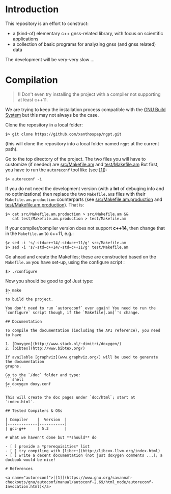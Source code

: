 # Introduction

This repository is an effort to construct:

* a (kind-of) elementary c++ gnss-related library, with focus on scientific applications
* a collection of basic programs for analyzing gnss (and gnss related) data

The development will be very-very slow ...

# Compilation
 
> :bangbang: Don't even try installing the project with a compiler not
> supporting at least c++11.

We are trying to keep the installation process compatible with
the [GNU Build System](https://en.wikipedia.org/wiki/GNU_build_system)
but this may not always be the case.

Clone the repository in a local folder:
```shell
$> git clone https://github.com/xanthospap/ngpt.git
```

(this will clone the repository into a local folder named `ngpt` at
the current path).

Go to the top directory of the project. The two files you will have
to customize (if needed) are [src/Makefile.am](src/Makefile.am) and [test/Makefile.am](test/Makefile.am)
But first, you have to run the `autoreconf` tool like (see [[1]](#autoreconf)):
```shell
$> autoreconf -i
```

If you do not need the development version (with a **lot** of
debuging info and no optimizations) then replace the two `Makefile.am`s
files with their `Makefile.am.production` counterparts (see 
[src/Makefile.am.production](src/Makefile.am.production) and [test/Makefile.am.production](test/Makefile.am.production)). That is:
```shell
$> cat src/Makefile.am.production > src/Makefile.am &&
   cat test/Makefile.am.production > test/Makefile.am
```

If your compiler/compiler version does not support **c++14**, then
change that in the `Makefile.am` to c++11, e.g.:
```shell
$> sed -i 's/-std=c++14/-std=c++11/g' src/Makefile.am
$> sed -i 's/-std=c++14/-std=c++11/g' test/Makefile.am
```

Go ahead and create the Makefiles; these are constructed based on the
`Makefile.am` you have set-up, using the configure script :
```shell
$> ./configure
```

Now you should be good to go! Just type:
````shell
$> make
```
to build the project.

You don't need to run `autoreconf` ever again! You need to run the
`configure` script though, if the `Makefile[.am]`'s change.

## Documentation

To compile the documentation (including the API reference), you need to have

1. [Doxygen](http://www.stack.nl/~dimitri/doxygen/)
2. [bibtex](http://www.bibtex.org/)

If available [graphviz](www.graphviz.org/) will be used to generate the documentation
graphs.

Go to the `/doc` folder and type:
```shell
$> doxygen doxy.conf
```

This will create the doc pages under `doc/html`; start at `index.html`.

## Tested Compilers & OSs

| Compiler    |  Version  |
|-------------|-----------|
| gcc-g++     | 5.3       |

# What we haven't done but **should** do

- [ ] provide a *prerequisities* list
- [ ] try compiling with [libc++](http://libcxx.llvm.org/index.html)
- [ ] write a decent documentation (not just doxygen comments ...); a docbook would be nice!

# References

<a name="autoreconf">[[1]](https://www.gnu.org/savannah-checkouts/gnu/autoconf/manual/autoconf-2.69/html_node/autoreconf-Invocation.html)</a>
